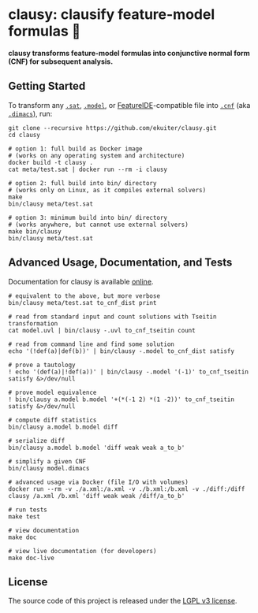 # clausy: clausify feature-model formulas 🎅

**clausy transforms feature-model formulas into conjunctive normal form (CNF) for subsequent analysis.**

## Getting Started

To transform any [`.sat`](meta/satformat.pdf), [`.model`](https://github.com/ckaestne/kconfigreader), or [FeatureIDE](https://featureide.github.io/)-compatible file into [`.cnf`](meta/satformat.pdf) (aka [`.dimacs`](meta/satformat.pdf)), run:

```
git clone --recursive https://github.com/ekuiter/clausy.git
cd clausy

# option 1: full build as Docker image
# (works on any operating system and architecture)
docker build -t clausy .
cat meta/test.sat | docker run --rm -i clausy

# option 2: full build into bin/ directory
# (works only on Linux, as it compiles external solvers)
make
bin/clausy meta/test.sat

# option 3: minimum build into bin/ directory
# (works anywhere, but cannot use external solvers)
make bin/clausy
bin/clausy meta/test.sat
```

## Advanced Usage, Documentation, and Tests

Documentation for clausy is available [online](https://ekuiter.github.io/clausy/).

```
# equivalent to the above, but more verbose
bin/clausy meta/test.sat to_cnf_dist print

# read from standard input and count solutions with Tseitin transformation
cat model.uvl | bin/clausy -.uvl to_cnf_tseitin count

# read from command line and find some solution
echo '(!def(a)|def(b))' | bin/clausy -.model to_cnf_dist satisfy

# prove a tautology
! echo '(def(a)|!def(a))' | bin/clausy -.model '(-1)' to_cnf_tseitin satisfy &>/dev/null

# prove model equivalence
! bin/clausy a.model b.model '+(*(-1 2) *(1 -2))' to_cnf_tseitin satisfy &>/dev/null

# compute diff statistics
bin/clausy a.model b.model diff

# serialize diff
bin/clausy a.model b.model 'diff weak weak a_to_b'
 
# simplify a given CNF
bin/clausy model.dimacs

# advanced usage via Docker (file I/O with volumes)
docker run --rm -v ./a.xml:/a.xml -v ./b.xml:/b.xml -v ./diff:/diff clausy /a.xml /b.xml 'diff weak weak /diff/a_to_b'

# run tests
make test

# view documentation
make doc

# view live documentation (for developers)
make doc-live
```

## License

The source code of this project is released under the [LGPL v3 license](LICENSE.txt).